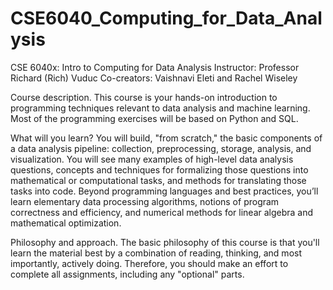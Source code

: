 # CSE6040_Computing_for_Data_Analysis

CSE 6040x: Intro to Computing for Data Analysis
Instructor: Professor Richard (Rich) Vuduc Co-creators: Vaishnavi Eleti and Rachel Wiseley

Course description.
This course is your hands-on introduction to programming techniques relevant to data analysis and machine learning. Most of the programming exercises will be based on Python and SQL.

What will you learn?
You will build, "from scratch," the basic components of a data analysis pipeline: collection, preprocessing, storage, analysis, and visualization. You will see many examples of high-level data analysis questions, concepts and techniques for formalizing those questions into mathematical or computational tasks, and methods for translating those tasks into code. Beyond programming languages and best practices, you’ll learn elementary data processing algorithms, notions of program correctness and efficiency, and numerical methods for linear algebra and mathematical optimization.

Philosophy and approach.
The basic philosophy of this course is that you'll learn the material best by a combination of reading, thinking, and most importantly, actively doing. Therefore, you should make an effort to complete all assignments, including any "optional" parts.
